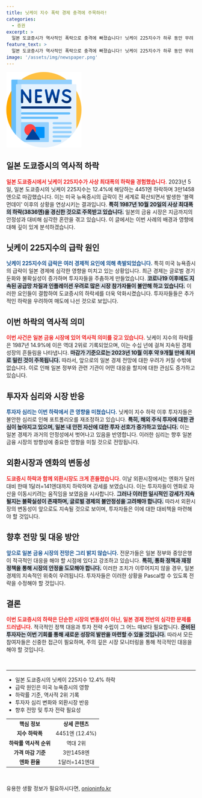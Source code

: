 ```yaml
---
title: 닛케이 지수 폭락 경제 충격에 주목하라!
categories:
  - 증권
excerpt: >
  일본 도쿄증시가 역사적인 폭락으로 충격에 빠졌습니다! 닛케이 225지수가 하루 동안 무려 4451엔(12.4%) 하락하며 사상 최대 하루 낙폭을 기록했습니다. 과연 앞으로의 시장은 어떻게 변할까요?
feature_text: >
  일본 도쿄증시가 역사적인 폭락으로 충격에 빠졌습니다! 닛케이 225지수가 하루 동안 무려 4451엔(12.4%) 하락하며 사상 최대 하루 낙폭을 기록했습니다. 과연 앞으로의 시장은 어떻게 변할까요?
image: '/assets/img/newspaper.png'
---
```


<p><img src="/assets/img/newspaper.png" alt="kimp 속보" /></p>

<h2 data-ke-size="size26">일본 도쿄증시의 역사적 하락</h2>

<p data-ke-size="size16"><b><span style="color: #ee2323;">일본 도쿄증시에서 닛케이 225지수가 사상 최대폭의 하락을 경험했습니다.</span></b> 2023년 5일, 일본 도쿄증시의 닛케이 225지수는 12.4%에 해당하는 4451엔 하락하며 3만1458엔으로 마감했습니다. 이는 미국 뉴욕증시의 급락이 전 세계로 확산되면서 발생한 '블랙 먼데이' 이후의 상황을 연상시키는 결과입니다. <b><span style="background-color: #21538527;">특히 1987년 10월 20일의 사상 최대폭의 하락(3836엔)을 경신한 것으로 주목받고 있습니다.</span></b> 일본의 금융 시장은 지금까지의 안정성과 대비해 심각한 혼란을 겪고 있습니다. 이 글에서는 이번 사례의 배경과 영향에 대해 깊이 있게 분석하겠습니다.</p>

<h2 data-ke-size="size26"> 닛케이 225지수의 급락 원인</h2>

<p data-ke-size="size16"><b><span style="color: #1a5490;">닛케이 225지수의 급락은 여러 경제적 요인에 의해 촉발되었습니다.</span></b> 특히 미국 뉴욕증시의 급락이 일본 경제에 심각한 영향을 미치고 있는 상황입니다. 최근 경제는 글로벌 경기 둔화와 불확실성이 증가하며 투자자들을 주춤하게 만들었습니다. <b><span style="background-color: #21538527;">코로나19 이후에도 지속된 공급망 차질과 인플레이션 우려로 많은 시장 참가자들이 불안해 하고 있습니다.</span></b> 이러한 요인들이 결합하여 도쿄증시의 하락세를 더욱 악화시켰습니다. 투자자들들은 추가적인 하락을 우려하여 매도에 나선 것으로 보입니다.</p>

<h2 data-ke-size="size26">이번 하락의 역사적 의미</h2>

<p data-ke-size="size16"><b><span style="color: #ee2323;">이번 사건은 일본 금융 시장에 있어 역사적 의미를 갖고 있습니다.</span></b> 닛케이 지수의 하락률은 1987년 14.9%에 이은 역대 2위로 기록되었으며, 이는 수십 년에 걸쳐 지속된 경제 성장의 흔들림을 나타냅니다. <b><span style="background-color: #21538527;">마감가 기준으로는 2023년 10월 이후 약 9개월 만에 최저로 밀린 것이 주목됩니다.</span></b> 따라서, 앞으로의 일본 경제 전망에 대한 우려가 커질 수밖에 없습니다. 이로 인해 일본 정부와 관련 기관이 어떤 대응을 할지에 대한 관심도 증가하고 있습니다.</p>

<h2 data-ke-size="size26">투자자 심리와 시장 반응</h2>

<p data-ke-size="size16"><b><span style="color: #1a5490;">투자자 심리는 이번 하락에서 큰 영향을 미쳤습니다.</span></b> 닛케이 지수 하락 이후 투자자들은 불안한 심리로 인해 포트폴리오를 재조정하고 있습니다. <b><span style="background-color: #21538527;">특히, 해외 주식 투자에 대한 관심이 높아지고 있으며, 일본 내 안전 자산에 대한 투자 선호가 증가하고 있습니다.</span></b> 이는 일본 경제가 과거의 안정성에서 벗어나고 있음을 반영합니다. 이러한 심리는 향후 일본 금융 시장의 방향성에 중요한 영향을 미칠 것으로 전망됩니다.</p>

<h2 data-ke-size="size26">외환시장과 엔화의 변동성</h2>

<p data-ke-size="size16"><b><span style="color: #ee2323;">도쿄증시 하락과 함께 외환시장도 크게 흔들렸습니다.</span></b> 이날 외환시장에서는 엔화가 달러 대비 한때 1달러=141엔대까지 하락하며 강세를 보였습니다. 이는 투자자들이 엔화로 자산을 이동시키려는 움직임을 보였음을 시사합니다. <b><span style="background-color: #21538527;">그러나 이러한 일시적인 강세가 지속될지는 불확실성이 존재하며, 글로벌 경제의 불안정성을 고려해야 합니다.</span></b> 따라서 외환시장의 변동성이 앞으로도 지속될 것으로 보이며, 투자자들은 이에 대한 대비책을 마련해야 할 것입니다.</p>

<h2 data-ke-size="size26">향후 전망 및 대응 방안</h2>

<p data-ke-size="size16"><b><span style="color: #1a5490;">앞으로 일본 금융 시장의 전망은 그리 밝지 않습니다.</span></b> 전문가들은 일본 정부와 중앙은행이 적극적인 대응을 해야 할 시점에 있다고 강조하고 있습니다. <b><span style="background-color: #21538527;">특히, 통화 정책과 재정 정책을 통해 시장의 안정을 도모해야 합니다.</span></b> 이러한 조치가 이루어지지 않을 경우, 일본 경제의 지속적인 위축이 우려됩니다. 투자자들은 이러한 상황을 Pascal할 수 있도록 전략을 수정해야 할 것입니다.</p>

<h2 data-ke-size="size26">결론</h2>

<p data-ke-size="size16"><b><span style="color: #ee2323;">이번 도쿄증시의 하락은 단순한 시장의 변동성이 아닌, 일본 경제 전반의 심각한 문제를 드러냅니다.</span></b> 적극적인 정책 대응과 투자 전략 수립이 그 어느 때보다 필요합니다. <b><span style="background-color: #21538527;">준비된 투자자는 이번 기회를 통해 새로운 성장의 발판을 마련할 수 있을 것입니다.</span></b> 따라서 모든 참여자들은 신중한 접근이 필요하며, 주의 깊은 시장 모니터링을 통해 적극적인 대응을 해야 할 것입니다.</p>

<p data-ke-size="size16">&nbsp;</p>

<hr>

<ul>
  <li>일본 도쿄증시의 닛케이 225지수 12.4% 하락</li>
  <li>급락 원인은 미국 뉴욕증시의 영향</li>
  <li>하락률 기준, 역사적 2위 기록</li>
  <li>투자자 심리 변화와 외환시장 반응</li>
  <li>향후 전망 및 투자 전략 필요성</li>
</ul>

<table style="width: 100%; border-collapse: collapse;">
  <tr>
    <td style="text-align: center; height: 17px;"><b>핵심 정보</b></td>
    <td style="text-align: center; height: 17px;"><b>상세 콘텐츠</b></td>
  </tr>
  <tr>
    <td style="text-align: center; height: 17px;"><b>지수 하락폭</b></td>
    <td style="text-align: center; height: 17px;">4451엔 (12.4%)</td>
  </tr>
  <tr>
    <td style="text-align: center; height: 17px;"><b>하락률 역사적 순위</b></td>
    <td style="text-align: center; height: 17px;">역대 2위</td>
  </tr>
  <tr>
    <td style="text-align: center; height: 17px;"><b>가격 마감 기준</b></td>
    <td style="text-align: center; height: 17px;">3만1458엔</td>
  </tr>
  <tr>
    <td style="text-align: center; height: 17px;"><b>엔화 환율</b></td>
    <td style="text-align: center; height: 17px;">1달러=141엔대</td>
  </tr>
</table>

<p data-ke-size="size16">&nbsp;</p>
유용한 생활 정보가 필요하시다면, <a href="https://onioninfo.kr" rel="dofollow">onioninfo.kr</a>


